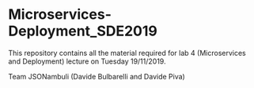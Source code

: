 # Microservices-Deployment_SDE2019

This repository contains all the material required for lab 4 (Microservices and Deployment) lecture on Tuesday 19/11/2019.

Team JSONambuli (Davide Bulbarelli and Davide Piva)
